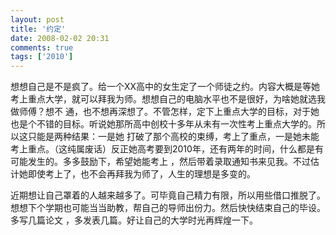 ```yaml
---
layout: post
title: '约定'
date: 2008-02-02 20:31
comments: true
tags: ['2010']
---
```


想想自己是不是疯了。给一个XX高中的女生定了一个师徒之约。内容大概是等她考上重点大学，就可以拜我为师。想想自己的电脑水平也不是很好，为啥她就选我做师傅？想不
通，也不想再深想了。不管怎样，定下上重点大学的目标，对于她也是个不错的目标。听说她那所高中创校十多年从未有一次性考上重点大学的。所以这只能是两种结果：一是她
打破了那个高校的束缚，考上了重点，一是她未能考上重点。（这纯属废话）反正她高考要到2010年，还有两年的时间，什么都是有可能发生的。多多鼓励下，希望她能考上
，然后带着录取通知书来见我。不过估计她即使考上了，也不会再拜我为师了，人生的理想是多变的。

近期想让自己罩着的人越来越多了。可毕竟自己精力有限，所以用些借口推脱了。想想下个学期也可能当当助教，帮自己的导师出份力。然后快快结束自己的毕设。多写几篇论文
，多发表几篇。好让自己的大学时光再辉煌一下。

